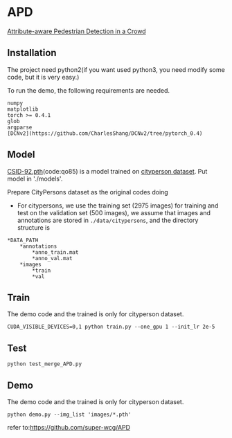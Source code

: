 # APD
[Attribute-aware Pedestrian Detection in a Crowd](https://arxiv.org/pdf/1910.09188.pdf)

## Installation

The project need python2(if you want used python3, you need modify some code, but it is very easy.)

To run the demo, the following requirements are needed.
```
numpy
matplotlib
torch >= 0.4.1
glob
argparse
[DCNv2](https://github.com/CharlesShang/DCNv2/tree/pytorch_0.4)
```

## Model
[CSID-92.pth](https://pan.baidu.com/s/16wCiO4qhOVprzThYL8V-LQ)(code:qo85) is a model trained on [cityperson dataset](https://bitbucket.org/shanshanzhang/citypersons/src/default/).
Put model in './models'.

Prepare CityPersons dataset as the original codes doing

* For citypersons, we use the training set (2975 images) for training and test on the validation set (500 images), we assume that images and annotations are stored in  `./data/citypersons`, and the directory structure is

```
*DATA_PATH
	*annotations
		*anno_train.mat
		*anno_val.mat
	*images
		*train
		*val
```

## Train
The demo code and the trained is only for cityperson dataset.
```
CUDA_VISIBLE_DEVICES=0,1 python train.py --one_gpu 1 --init_lr 2e-5
```

## Test
```
python test_merge_APD.py
```


## Demo
The demo code and the trained is only for cityperson dataset.
```
python demo.py --img_list 'images/*.pth'
```


refer to:https://github.com/super-wcg/APD